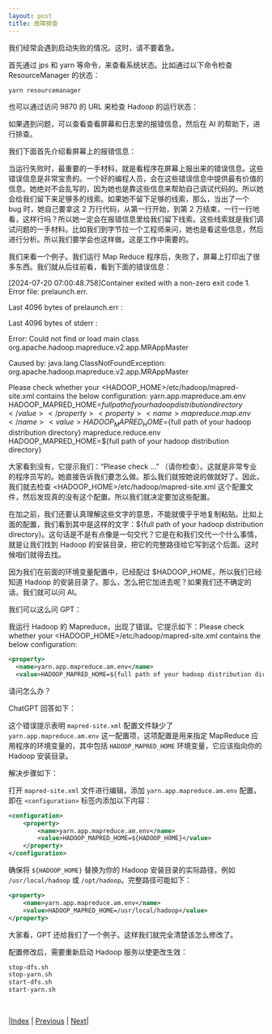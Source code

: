 ```yaml
---
layout: post
title: 故障排查
---
```


我们经常会遇到启动失败的情况。这时，请不要着急。

首先通过 jps 和 yarn 等命令，来查看系统状态。比如通过以下命令检查 ResourceManager 的状态：

```bash
yarn resourcemanager
```

也可以通过访问 9870 的 URL 来检查 Hadoop 的运行状态：

如果遇到问题，可以查看查看屏幕和日志里的报错信息，然后在 AI 的帮助下，进行排查。

我们下面首先介绍看屏幕上的报错信息：

当运行失败时，最重要的一手材料，就是看程序在屏幕上报出来的错误信息。这些错误信息是非常宝贵的。一个好的编程人员，会在这些错误信息中提供最有价值的信息。她绝对不会乱写的，因为她也是靠这些信息来帮助自己调试代码的。所以她会给我们留下来足够多的线索。如果她不留下足够的线索，那么，当出了一个 bug 时，她自己要拿这 2 万行代码，从第一行开始，到第 2 万结束，一行一行地看，这样行吗？所以她一定会在报错信息里给我们留下线索。这些线索就是我们调试问题的一手材料。比如我们到字节拉一个工程师来问，她也是看这些信息，然后进行分析。所以我们要学会也这样做。这是工作中需要的。

我们来看一个例子。我们运行 Map Reduce 程序后，失败了，屏幕上打印出了很多东西。我们就从后往前看，看到下面的错误信息：

[2024-07-20 07:00:48.758]Container exited with a non-zero exit code 1. Error file: prelaunch.err.

Last 4096 bytes of prelaunch.err :

Last 4096 bytes of stderr :

Error: Could not find or load main class org.apache.hadoop.mapreduce.v2.app.MRAppMaster

Caused by: java.lang.ClassNotFoundException: org.apache.hadoop.mapreduce.v2.app.MRAppMaster

Please check whether your <HADOOP_HOME>/etc/hadoop/mapred-site.xml contains the below configuration:
<property>
  <name>yarn.app.mapreduce.am.env</name>
  <value>HADOOP_MAPRED_HOME=${full path of your hadoop distribution directory}</value>
</property>
<property>
  <name>mapreduce.map.env</name>
  <value>HADOOP_MAPRED_HOME=${full path of your hadoop distribution directory}</value>
</property>
<property>
  <name>mapreduce.reduce.env</name>
  <value>HADOOP_MAPRED_HOME=${full path of your hadoop distribution directory}</value>
</property>

大家看到没有，它提示我们：“Please check ...” （请你检查）。这就是非常专业的程序员写的。她直接告诉我们要怎么做。那么我们就按她说的做就好了。因此，我们就去检查 <HADOOP_HOME>/etc/hadoop/mapred-site.xml 这个配置文件，然后发现真的没有这个配置。所以我们就决定要加这些配置。

在加之前，我们还要认真理解这些文字的意思，不能就傻乎乎地复制粘贴。比如上面的配置，我们看到其中是这样的文字：${full path of your hadoop distribution directory}。这句话是不是有点像是一句交代？它是在和我们交代一个什么事情，就是让我们找到 Hadoop 的安装目录，把它的完整路径给它写到这个后面。这时候咱们就得去找。

因为我们在前面的环境变量配置中，已经配过 $HADOOP_HOME，所以我们已经知道 Hadoop 的安装目录了。那么，怎么把它加进去呢？如果我们还不确定的话，我们就可以问 AI。

我们可以这么问 GPT：

我运行 Hadoop 的 Mapreduce，出现了错误。它提示如下：Please check whether your <HADOOP_HOME>/etc/hadoop/mapred-site.xml contains the below configuration:

```xml
<property>
  <name>yarn.app.mapreduce.am.env</name>
  <value>HADOOP_MAPRED_HOME=${full path of your hadoop distribution directory}</value>
```

请问怎么办？

ChatGPT 回答如下：

这个错误提示表明 `mapred-site.xml` 配置文件缺少了 `yarn.app.mapreduce.am.env` 这一配置项，这项配置是用来指定 MapReduce 应用程序的环境变量的，其中包括 `HADOOP_MAPRED_HOME` 环境变量，它应该指向你的 Hadoop 安装目录。

解决步骤如下：

打开 `mapred-site.xml` 文件进行编辑，添加 `yarn.app.mapreduce.am.env` 配置，即在 `<configuration>` 标签内添加以下内容：

```xml
<configuration>
    <property>
        <name>yarn.app.mapreduce.am.env</name>
        <value>HADOOP_MAPRED_HOME=${HADOOP_HOME}</value>
    </property>
</configuration>
```

确保将 `${HADOOP_HOME}` 替换为你的 Hadoop 安装目录的实际路径，例如 `/usr/local/hadoop` 或 `/opt/hadoop`。完整路径可能如下：

```xml
<property>
    <name>yarn.app.mapreduce.am.env</name>
    <value>HADOOP_MAPRED_HOME=/usr/local/hadoop</value>
</property>
```

大家看，GPT 还给我们了一个例子。这样我们就完全清楚该怎么修改了。

配置修改后，需要重新启动 Hadoop 服务以使更改生效：

```bash
stop-dfs.sh
stop-yarn.sh
start-dfs.sh
start-yarn.sh
```

<br/>

|[Index](../) | [Previous](6-gui) | [Next](9-log)|
